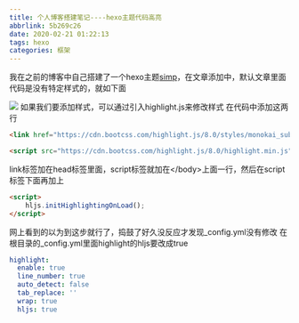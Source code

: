 ```yaml
---
title: 个人博客搭建笔记----hexo主题代码高亮
abbrlink: 5b269c26
date: 2020-02-21 01:22:13
tags: hexo
categories: 框架
---
```

我在之前的博客中自己搭建了一个hexo主题[simp]()，在文章添加中，默认文章里面代码是没有特定样式的，就如下面
<!-- more -->
![](https://img-blog.csdnimg.cn/20200221002345547.png?x-oss-process=image/watermark,type_ZmFuZ3poZW5naGVpdGk,shadow_10,text_aHR0cHM6Ly9ibG9nLmNzZG4ubmV0L3plbXByb2dyYW0=,size_16,color_FFFFFF,t_70)
如果我们要添加样式，可以通过引入highlight.js来修改样式
在代码中添加这两行
```html
<link href="https://cdn.bootcss.com/highlight.js/8.0/styles/monokai_sublime.min.css" rel="stylesheet">
```
```html
<script src="https://cdn.bootcss.com/highlight.js/8.0/highlight.min.js"></script>
```
link标签加在head标签里面，script标签就加在\</body>上面一行，然后在script标签下面再加上
```html
<script>
    hljs.initHighlightingOnLoad();
</script>
```
网上看到的以为到这步就行了，捣鼓了好久没反应才发现_config.yml没有修改
在根目录的_config.yml里面highlight的hljs要改成true
```yaml
highlight:
  enable: true
  line_number: true
  auto_detect: false
  tab_replace: ''
  wrap: true
  hljs: true
```